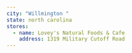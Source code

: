 ```yaml
---
city: "Willmington "
state: north carolina
stores:
  - name: Lovey's Natural Foods & Cafe
    address: 1319 Military Cutoff Road
---
```

